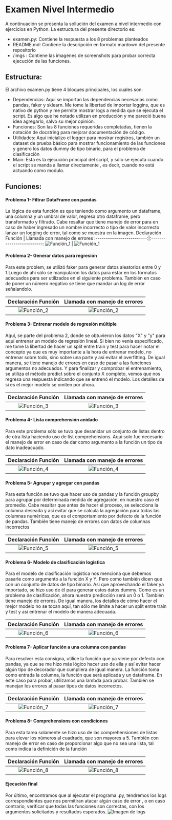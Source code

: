 # Examen Nivel Intermedio

A continuación se presenta la sollución del examen a nivel intermedio con ejercicios en Python. La estructura del presente directorio es:
* examen.py: Contiene la respuesta a los 8 problemas planteados
* README.md: Contiene la descripción en formato mardown del presente repositorio
* /imgs : Contiene las imagénes de screenshots para probar correcta ejecución de las funciones.

## Estructura:
El archivo examen.py tiene 4 bloques principales, los cuales son:
* Dependencias: Aquí se importan las dependencias necesarias como pandas, faker y sklearn. Me tome la libertad de importar loggins, que es nativo de python y me permite mostrar logs a medida que se ejecuta el script. Es algo que he notado utilizan en producción y me pareció buena idea agregarlo, salvo su mejor opinión.
* Funciones: Son las 8 funciones requeridas completadas, tienen la notación de docstring para mejorar documentación de código.
* Utilidades: Aquí inicializo el logger para mostrar registros, también un dataset de prueba básico para mostrar funcionamiento de las funciones y genero los datos dummy de tipo binario, para el problema de clasificación
* Main: Esta es la ejecución principal del script, y sólo se ejecuta cuando el script se manda a llamar directamente , es decir, cuando no está actuando como modulo. 


## Funciones:
#### Problema 1- Filtrar DataFrame con pandas
La lógica de esta función es que teniendo como argumento un dataframe, una columna y un umbral de valor, regresa otro dataframe, pero transformado y filtrado. Cabe resaltar que tiene manejo de error para en caso de haber ingresado un nombre incorrecto o tipo de valor incorrecto lanzar un logging de error, tal como se muestra en la imagen.
Declaración Función        |  Llamada con manejo de errores
:-------------------------:|:-------------------------:
![Función_1](./imgs/01.png) | ![Función_1](./imgs/02.png)


#### Problema 2- Generar datos para regresión
Para este problem, se utilizó faker para generar datos aleatorios entre 0 y 1.Luego de ahí sólo se manipularon los datos para estar en los formatos adecuados para ser utilizados en el siguiente problema. También en caso de poner un número negativo se tiene que mandar un log de error señalandolo.

Declaración Función        |  Llamada con manejo de errores
:-------------------------:|:-------------------------:
![Función_2](./imgs/03.png) | ![Función_2](./imgs/04.png)

#### Problema 3- Entrenar modelo de regresión múltiple
Aquí, se parte del problema 2, donde se obtuvieron los datos "X" y "y" para aquí entrenar un modelo de regresión lineal. Si bien no venía específicado, me tome la libertad de hacer un split entre train y test para hacer notar el concepto ya que es muy importante a la hora de entrenar modelo, no entrenar sobre todo, sino sobre una parte y así evitar el overfitting. De igual manera, se tiene manejo de errores en caso de pasar a las funciones argumentos no adecuados. Y para finalizar y comprobar el entrenamiento, se utiliza el método predict sobre el conjunto X completo, vemos que nos regresa una respuesta indicando que se entrenó el modelo. Los detalles de si es el mejor modelo se omiten por ahora.


Declaración Función        |  Llamada con manejo de errores
:-------------------------:|:-------------------------:
![Función_3](./imgs/05.png) | ![Función_3](./imgs/06.png)


#### Problema 4- Lista comprehensión anidado
Para este problema sólo se tuvo que desanidar un conjunto de listas dentro de otra lista haciendo uso de list comprehensions. Aquí solo fue necesario el manejo de error en caso de dar como argumento a la función un tipo de dato inadeacuado.

Declaración Función        |  Llamada con manejo de errores
:-------------------------:|:-------------------------:
![Función_4](./imgs/07.png) | ![Función_4](./imgs/08.png)


#### Problema 5- Agrupar y agregar con pandas
Para esta función se tuvo que hacer uso de pandas y la función groupby para agrupar por determinada medida de agregación, en nuestro caso el promedio. Cabe resaltar que antes de hacer el proceso, se selecciona la columna deseada y así evitar que se calcula la agregación para todas las columnas numéricas, que es el comportamiento por defecto de la función de pandas. También tiene manejo de errores con datos de columnas incorrectos

Declaración Función        |  Llamada con manejo de errores
:-------------------------:|:-------------------------:
![Función_5](./imgs/09.png) | ![Función_5](./imgs/10.png)

#### Problema 6- Modelo de clasificación logística
Para el modelo de clasificación logística nos menciona que debemos pasarle como argumento a la función X y Y. Pero como también dicen que con un conjunto de datos de tipo binario. Asi que aprovechando el faker ya importado, se hizo uso de él para generar estos datos dummy. Como es un problema de clasificación, ahora nuestra predicción será un 0 o 1. También tiene manejo de errores. De igual manera, los detalles de cómo hacer el mejor modelo no se tocan aquí, tan sólo me limite a hacer un split entre train y test y así entrenar el modelo de manera adecuada.

Declaración Función        |  Llamada con manejo de errores
:-------------------------:|:-------------------------:
![Función_6](./imgs/11.png) | ![Función_6](./imgs/12.png)


#### Problema 7- Aplicar función a una columna con pandas
Para resolver esta consigna, utilice la función que ya viene por defecto con pandas, ya que se me hizo más lógico hacer uso de ella y así evitar hacer algún tipo de decorador que cumpliera de igual manera. La función toma como entrada la columna, la función que será aplicada y un dataframe. En este caso para probar, utilizamos una lambda para probar. También se manejan los errores al pasar tipos de datos incorrectos.

Declaración Función        |  Llamada con manejo de errores
:-------------------------:|:-------------------------:
![Función_7](./imgs/15.png) | ![Función_7](./imgs/14.png)


#### Problema 8- Comprehensions con condiciones
Para esta tarea solamente se hizo uso de las comprehensiones de listas para elevar los números al cuadrado, que son mayores a 5. También con manejo de error en caso de proporcionar algo que no sea una lista, tal como indica la definición de la función

Declaración Función        |  Llamada con manejo de errores
:-------------------------:|:-------------------------:
![Función_8](./imgs/13.png) | ![Función_8](./imgs/16.png)


#### Ejecución final
Por último, encontramos que al ejecutar el programa .py, tendremos los logs correspondientes que nos permitiran atacar algún caso de error , o en caso contrario, verificar que todas las funciones son correctas, con los argumentos solicitados y resultados esperados.
![Imagen de logs](./imgs/17.png)
